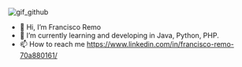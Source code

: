 ![gif_github](https://user-images.githubusercontent.com/75093311/140320978-405930ec-cc46-467b-b468-eede8a28ddfa.gif)

- 👋 Hi, I’m Francisco Remo
- 🌱 I’m currently learning and developing in Java, Python, PHP. 
- 📫 How to reach me https://www.linkedin.com/in/francisco-remo-70a880161/

<!---
Franciscoflh/Franciscoflh is a ✨ special ✨ repository because its `README.md` (this file) appears on your GitHub profile.
You can click the Preview link to take a look at your changes.
--->

